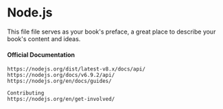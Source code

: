 # Node.js

This file file serves as your book's preface, a great place to describe your book's content and ideas.

#### Official Documentation

```
https://nodejs.org/dist/latest-v8.x/docs/api/
https://nodejs.org/docs/v6.9.2/api/
https://nodejs.org/en/docs/guides/

Contributing
https://nodejs.org/en/get-involved/
```

##### 



